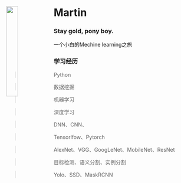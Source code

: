 # <img src="https://cdn.jsdelivr.net/gh/lblbk/picgo/img/default3.jpg" align="left" height=25% width=25% >

#  Martin

###  Stay gold, pony boy.

 一个小白的Mechine learning之旅



### 学习经历

> Python

> 数据挖掘

> 机器学习

> 深度学习

> DNN、CNN、

> Tensorlfow、Pytorch

> AlexNet、VGG、GoogLeNet、MobileNet、ResNet

> 目标检测、语义分割、实例分割

> Yolo、SSD、MaskRCNN
